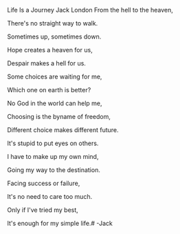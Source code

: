Life Is a Journey   Jack London
From the hell to the heaven,

There's no straight way to walk.

Sometimes up, sometimes down.

Hope creates a heaven for us,

Despair makes a hell for us.

Some choices are waiting for me,

Which one on earth is better?

No God in the world can help me,

Choosing is the byname of freedom,

Different choice makes different future.

It's stupid to put eyes on others.

I have to make up my own mind,

Going my way to the destination.

Facing success or failure,

It's no need to care too much.

Only if I've tried my best,

It's enough for my simple life.# -Jack
